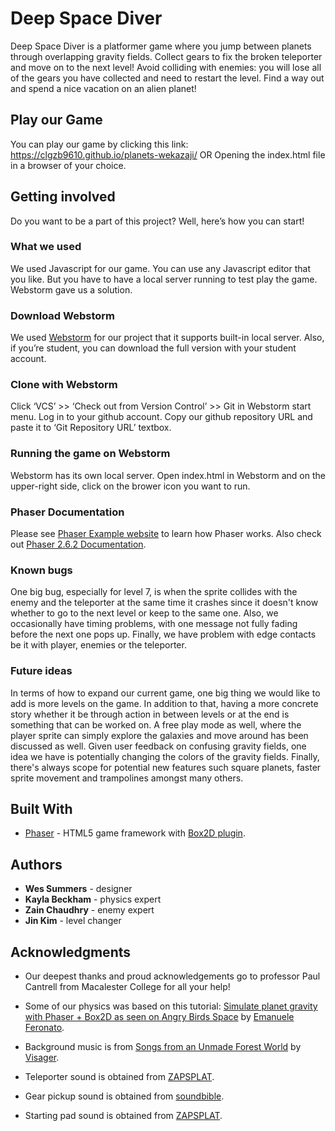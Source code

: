 # Deep Space Diver

Deep Space Diver is a platformer game where you jump between planets through overlapping gravity fields. Collect gears to fix the broken teleporter and move on to the next level! Avoid colliding with enemies: you will lose all of the gears you have collected and need to restart the level. Find a way out and spend a nice vacation on an alien planet!

## Play our Game

You can play our game by clicking this link: https://clgzb9610.github.io/planets-wekazaji/
OR
Opening the index.html file in a browser of your choice.

## Getting involved

Do you want to be a part of this project? Well, here’s how you can start!

### What we used

We used Javascript for our game. You can use any Javascript editor that you like. But you have to have a local server running to test play the game. Webstorm gave us a solution.

### Download Webstorm

We used [Webstorm](https://www.jetbrains.com/webstorm/download) for our project that it supports built-in local server. Also, if you’re student, you can download the full version with your student account.

### Clone with Webstorm

Click ‘VCS’ >> ‘Check out from Version Control’ >> Git in Webstorm start menu. Log in to your github account. Copy our github repository URL and paste it to ‘Git Repository URL’ textbox.

### Running the game on Webstorm

Webstorm has its own local server. Open index.html in Webstorm and on the upper-right side, click on the brower icon you want to run.

### Phaser Documentation

Please see [Phaser Example website](https://phaser.io/examples) to learn how Phaser works. Also check out [Phaser 2.6.2 Documentation](https://phaser.io/docs/2.6.2/index).

### Known bugs

One big bug, especially for level 7, is when the sprite collides with the enemy and the teleporter at the same time it crashes since it doesn't know whether to go to the next level or keep to the same one. Also, we occasionally have timing problems, with one message not fully fading before the next one pops up. Finally, we have problem with edge contacts be it with player, enemies or the teleporter.

### Future ideas

In terms of how to expand our current game, one big thing we would like to add is more levels on the game. In addition to that, having a more concrete story whether it be through action in between levels or at the end is something that can be worked on. A free play mode as well, where the player sprite can simply explore the galaxies and move around has been discussed as well. Given user feedback on confusing gravity fields, one idea we have is potentially changing the colors of the gravity fields. Finally, there's always scope for potential new features such square planets, faster sprite movement and trampolines amongst many others.

## Built With

* [Phaser](https://phaser.io/) - HTML5 game framework with [Box2D plugin](https://phaser.io/shop/plugins/box2d).

## Authors

* **Wes Summers** - designer
* **Kayla Beckham** - physics expert
* **Zain Chaudhry** - enemy expert
* **Jin Kim** - level changer

## Acknowledgments

* Our deepest thanks and proud acknowledgements go to professor Paul Cantrell from Macalester College for all your help!

* Some of our physics was based on this tutorial: [Simulate planet gravity with Phaser + Box2D as seen on Angry Birds Space](http://www.emanueleferonato.com/2015/06/19/simulate-planet-gravity-with-phaser-box2d-as-seen-on-angry-birds-space/) by [Emanuele Feronato](http://www.emanueleferonato.com/).
* Background music is from [Songs from an Unmade Forest World](http://freemusicarchive.org/music/Visager/Songs_from_an_Unmade_Forest_World/) by [Visager](http://freemusicarchive.org/music/Visager/).
* Teleporter sound is obtained from [ZAPSPLAT](https://www.zapsplat.com/music/magical-portal-open-1/).
* Gear pickup sound is obtained from [soundbible](http://soundbible.com/1628-Ting.html).
* Starting pad sound is obtained from [ZAPSPLAT](https://www.zapsplat.com/music/telekinesis-blast-magical-zap-2/).
